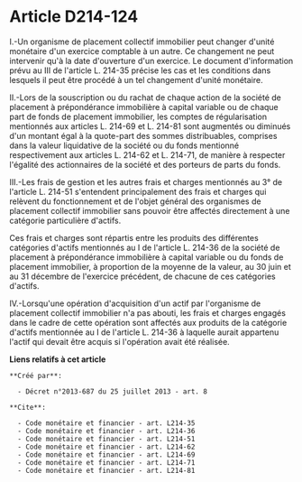 # Article D214-124

I.-Un organisme de placement collectif immobilier peut changer d'unité monétaire d'un exercice comptable à un autre. Ce
changement ne peut intervenir qu'à la date d'ouverture d'un exercice. Le document d'information prévu au III de l'article L.
214-35 précise les cas et les conditions dans lesquels il peut être procédé à un tel changement d'unité monétaire. 

II.-Lors de la souscription ou du rachat de chaque action de la société de placement à prépondérance immobilière à capital
variable ou de chaque part de fonds de placement immobilier, les comptes de régularisation mentionnés aux articles L. 214-69
et L. 214-81 sont augmentés ou diminués d'un montant égal à la quote-part des sommes distribuables, comprises dans la valeur
liquidative de la société ou du fonds mentionné respectivement aux articles L. 214-62 et L. 214-71, de manière à respecter
l'égalité des actionnaires de la société et des porteurs de parts du fonds. 

III.-Les frais de gestion et les autres frais et charges mentionnés au 3° de l'article L. 214-51 s'entendent principalement
des frais et charges qui relèvent du fonctionnement et de l'objet général des organismes de placement collectif immobilier
sans pouvoir être affectés directement à une catégorie particulière d'actifs. 

Ces frais et charges sont répartis entre les produits des différentes catégories d'actifs mentionnés au I de l'article L.
214-36 de la société de placement à prépondérance immobilière à capital variable ou du fonds de placement immobilier, à
proportion de la moyenne de la valeur, au 30 juin et au 31 décembre de l'exercice précédent, de chacune de ces catégories
d'actifs. 

IV.-Lorsqu'une opération d'acquisition d'un actif par l'organisme de placement collectif immobilier n'a pas abouti, les frais
et charges engagés dans le cadre de cette opération sont affectés aux produits de la catégorie d'actifs mentionnée au I de
l'article L. 214-36 à laquelle aurait appartenu l'actif qui devait être acquis si l'opération avait été réalisée.

**Liens relatifs à cet article**

	**Créé par**:

	  - Décret n°2013-687 du 25 juillet 2013 - art. 8

	**Cite**:

	  - Code monétaire et financier - art. L214-35
	  - Code monétaire et financier - art. L214-36
	  - Code monétaire et financier - art. L214-51
	  - Code monétaire et financier - art. L214-62
	  - Code monétaire et financier - art. L214-69
	  - Code monétaire et financier - art. L214-71
	  - Code monétaire et financier - art. L214-81
